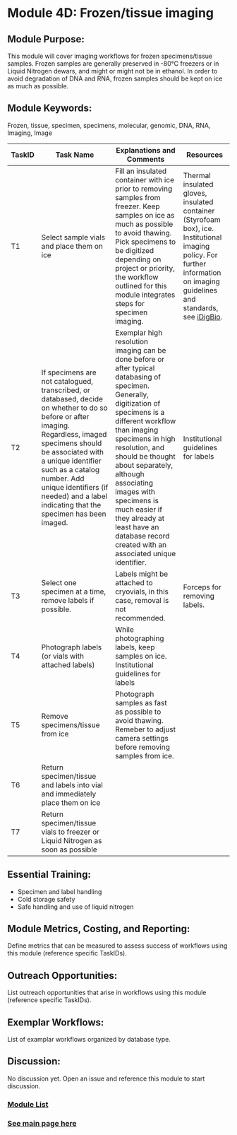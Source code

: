 # Module 4D: Frozen/tissue imaging

## Module Purpose: 
This module will cover imaging workflows for frozen specimens/tissue samples. Frozen samples are generally preserved in -80°C freezers or in Liquid Nitrogen dewars, and might or might not be in ethanol. In order to avoid degradation of DNA and RNA, frozen samples should be kept on ice as much as possible.

## Module Keywords: 
Frozen, tissue, specimen, specimens, molecular, genomic, DNA, RNA, Imaging, Image


| TaskID | Task Name | Explanations and Comments | Resources |
|--------|-----------|---------------------------|-----------|
|T1|Select sample vials and place them on ice |Fill an insulated container with ice prior to removing samples from freezer. Keep samples on ice as much as possible to avoid thawing. Pick specimens to be digitized depending on project or priority, the workflow outlined for this module integrates steps for specimen imaging.| Thermal insulated gloves, insulated container (Styrofoam box), ice.  Institutional imaging policy.  For further information on imaging guidelines and standards, see [iDigBio](https://www.idigbio.org/content/idigbio-image-file-format-requirements-and-recommendations).|
|T2| If specimens are not catalogued, transcribed, or databased, decide on whether to do so before or after imaging. Regardless, imaged specimens should be associated with a unique identifier such as a catalog number. Add unique identifiers (if needed) and a label indicating that the specimen has been imaged.| Exemplar high resolution imaging can be done before or after typical databasing of specimen. Generally, digitization of specimens is a different workflow than imaging specimens in high resolution, and should be thought about separately, although associating images with specimens is much easier if they already at least have an database record created with an associated unique identifier.|Institutional guidelines for labels |
|T3|Select one specimen at a time, remove labels if possible.|Labels might be attached to cryovials, in this case, removal is not recommended. |Forceps for removing labels.|
|T4|Photograph labels (or vials with attached labels)|While photographing labels, keep samples on ice. Institutional guidelines for labels ||
|T5|Remove specimens/tissue from ice|Photograph samples as fast as possible to avoid thawing. Remeber to adjust camera settings before removing samples from ice.||
|T6|Return specimen/tissue and labels into vial and immediately place them on ice|||
|T7|Return specimen/tissue vials to freezer or Liquid Nitrogen as soon as possible|||


## Essential Training: 
* Specimen and label handling   
* Cold storage safety  
* Safe handling and use of liquid nitrogen  

## Module Metrics, Costing, and Reporting: 
Define metrics that can be measured to assess success of workflows using this module (reference specific TaskIDs).

## Outreach Opportunities: 
List outreach opportunities that arise in workflows using this module (reference specific TaskIDs).

## Exemplar Workflows: 
List of examplar workflows organized by database type.

## Discussion:
No discussion yet. Open an issue and reference this module to start discussion. 

### [Module List](https://entcollnet.github.io/BugFlow/modules/)
### [See main page here](https://entcollnet.github.io/BugFlow/)
